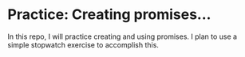 # Practice: Creating promises...

In this repo, I will practice creating and using promises. I plan to use a simple stopwatch exercise to accomplish this.
